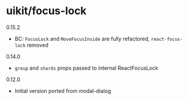 # uikit/focus-lock

0.15.2
- BC: `FocusLock` and `MoveFocusInside` are fully refactored, `react-focus-lock` removed

0.14.0
- `group` and `shards` props passed to internal ReactFocusLock

0.12.0
- Initial version ported from modal-dialog
